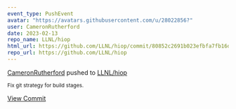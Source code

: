 ```yaml
---
event_type: PushEvent
avatar: "https://avatars.githubusercontent.com/u/28022856?"
user: CameronRutherford
date: 2023-02-13
repo_name: LLNL/hiop
html_url: https://github.com/LLNL/hiop/commit/80852c2691b023efbfa7fb16d9d5cfcd8f4e46ec
repo_url: https://github.com/LLNL/hiop
---
```


<a href='https://github.com/CameronRutherford' target='_blank'>CameronRutherford</a> pushed to <a href='https://github.com/LLNL/hiop' target='_blank'>LLNL/hiop</a>

<small>Fix git strategy for build stages.</small>

<a href='https://github.com/LLNL/hiop/commit/80852c2691b023efbfa7fb16d9d5cfcd8f4e46ec' target='_blank'>View Commit</a>